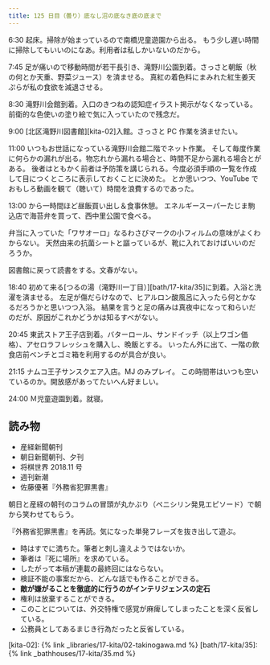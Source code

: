 ```yaml
---
title: 125 日目（曇り）底なし沼の底なき底の底まで
---
```


6:30 起床。掃除が始まっているので南橋児童遊園から出る。
もう少し遅い時間に掃除してもいいのになあ。利用者は私しかいないのだから。

7:45 足が痛いので移動時間が若干長引き、滝野川公園到着。さっさと朝飯（秋の何とか天重、野菜ジュース）を済ませる。
真紅の着色料にまみれた紅生姜天ぷらが私の食欲を減退させる。

8:30 滝野川会館到着。入口のきつねの認知症イラスト掲示がなくなっている。
前衛的な色使いの塗り絵で気に入っていたので残念だ。

9:00 [北区滝野川図書館][kita-02]入館。さっさと PC 作業を済ませたい。

11:00 いつもお世話になっている滝野川会館二階でネット作業。
そして毎度作業に何らかの漏れが出る。物忘れから漏れる場合と、時間不足から漏れる場合とがある。
後者はともかく前者は予防策を講じられる。今度必須手順の一覧を作成して目につくところに表示しておくことに決めた。
とか思いつつ、YouTube でおもしろ動画を観て（聴いて）時間を浪費するのであった。

13:00 から一時間ほど昼飯買い出し＆食事休憩。
エネルギースーパーたじま駒込店で海苔弁を買って、西中里公園で食べる。

弁当に入っていた「ワサオーロ」なるわさびマークの小フィルムの意味がよくわからない。
天然由来の抗菌シートと謳っているが、靴に入れておけばいいのだろうか。

図書館に戻って読書をする。文春がない。

18:40 初めて来る[つるの湯（滝野川一丁目）][bath/17-kita/35]に到着。入浴と洗濯を済ませる。
左足が傷だらけなので、ヒアルロン酸風呂に入ったら何とかなるだろうかと思いつつ入浴。
結果を言うと足の痛みは真夜中になって和らいだのだが、原因がこれかどうかは知るすべがない。

20:45 東武ストア王子店到着。バターロール、サンドイッチ（以上ワゴン価格）、アセロラフレッシュを購入し、晩飯とする。
いったん外に出て、一階の飲食店前ベンチとゴミ箱を利用するのが具合が良い。

21:15 ナムコ王子サンスクエア入店。MJ のみプレイ。
この時間帯はいつも空いているのか。開放感があってたいへん好ましい。

24:00 Ｍ児童遊園到着。就寝。

## 読み物

* 産経新聞朝刊
* 朝日新聞朝刊、夕刊
* 将棋世界 2018.11 号
* 週刊新潮
* 佐藤優著『外務省犯罪黒書』

朝日と産経の朝刊のコラムの冒頭が丸かぶり（ペニシリン発見エピソード）で朝から笑わせてもらう。

『外務省犯罪黒書』を再読。気になった単発フレーズを抜き出して遊ぶ。

* 時はすでに満ちた。筆者と刺し違えようではないか。
* 筆者は『死に場所』を求めている。
* したがって本稿が連載の最終回にはならない。
* 検証不能の事案だから、どんな話でも作ることができる。
* **敵が嫌がることを徹底的に行うのがインテリジェンスの定石**
* 権利は放棄することができる。
* このことについては、外交特権で感覚が麻痺してしまったことを深く反省している。
* 公務員としてあるまじき行為だったと反省している。

[kita-02]: {% link _libraries/17-kita/02-takinogawa.md %}
[bath/17-kita/35]: {% link _bathhouses/17-kita/35.md %}

